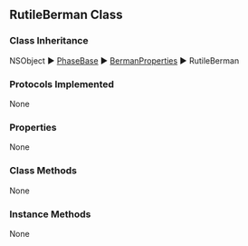 ## RutileBerman Class  
### Class Inheritance  
NSObject ▶️  [PhaseBase](PhaseBase.html) ▶️  [BermanProperties](BermanProperties.html) ▶️  RutileBerman  

### Protocols Implemented  
None  

### Properties  
None 

### Class Methods  
None  

### Instance Methods  
None  
